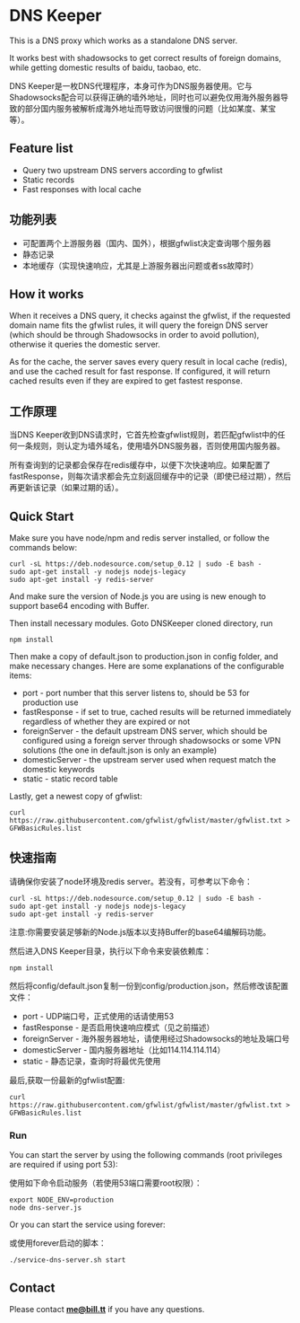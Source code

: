 # DNS Keeper
This is a DNS proxy which works as a standalone DNS server.

It works best with shadowsocks to get correct results of foreign domains, while getting domestic results of baidu, taobao, etc.

DNS Keeper是一枚DNS代理程序，本身可作为DNS服务器使用。它与Shadowsocks配合可以获得正确的墙外地址，同时也可以避免仅用海外服务器导致的部分国内服务被解析成海外地址而导致访问很慢的问题（比如某度、某宝等）。

## Feature list
* Query two upstream DNS servers according to gfwlist
* Static records
* Fast responses with local cache

## 功能列表
* 可配置两个上游服务器（国内、国外），根据gfwlist决定查询哪个服务器
* 静态记录
* 本地缓存（实现快速响应，尤其是上游服务器出问题或者ss故障时）

## How it works
When it receives a DNS query, it checks against the gfwlist, if the requested domain name fits the gfwlist rules, it will query the foreign DNS server (which should be through Shadowsocks in order to avoid pollution), otherwise it queries the domestic server.

As for the cache, the server saves every query result in local cache (redis), and use the cached result for fast response. If configured, it will return cached results even if they are expired to get fastest response.

## 工作原理
当DNS Keeper收到DNS请求时，它首先检查gfwlist规则，若匹配gfwlist中的任何一条规则，则认定为墙外域名，使用墙外DNS服务器，否则使用国内服务器。

所有查询到的记录都会保存在redis缓存中，以便下次快速响应。如果配置了fastResponse，则每次请求都会先立刻返回缓存中的记录（即使已经过期），然后再更新该记录（如果过期的话）。

## Quick Start
Make sure you have node/npm and redis server installed, or follow the commands below:

```
curl -sL https://deb.nodesource.com/setup_0.12 | sudo -E bash -
sudo apt-get install -y nodejs nodejs-legacy
sudo apt-get install -y redis-server
```

And make sure the version of Node.js you are using is new enough to support base64 encoding with Buffer.

Then install necessary modules. Goto DNSKeeper cloned directory, run

```
npm install
```

Then make a copy of default.json to production.json in config folder, and make necessary changes. Here are some explanations of the configurable items:

* port - port number that this server listens to, should be 53 for production use
* fastResponse - if set to true, cached results will be returned immediately regardless of whether they are expired or not
* foreignServer - the default upstream DNS server, which should be configured using a foreign server through shadowsocks or some VPN solutions (the one in default.json is only an example)
* domesticServer - the upstream server used when request match the domestic keywords
* static - static record table

Lastly, get a newest copy of gfwlist:

```
curl https://raw.githubusercontent.com/gfwlist/gfwlist/master/gfwlist.txt > GFWBasicRules.list
```

## 快速指南
请确保你安装了node环境及redis server。若没有，可参考以下命令：

```
curl -sL https://deb.nodesource.com/setup_0.12 | sudo -E bash -
sudo apt-get install -y nodejs nodejs-legacy
sudo apt-get install -y redis-server
```

注意:你需要安装足够新的Node.js版本以支持Buffer的base64编解码功能。

然后进入DNS Keeper目录，执行以下命令来安装依赖库：

```
npm install
```

然后将config/default.json复制一份到config/production.json，然后修改该配置文件：

* port - UDP端口号，正式使用的话请使用53
* fastResponse - 是否启用快速响应模式（见之前描述）
* foreignServer - 海外服务器地址，请使用经过Shadowsocks的地址及端口号
* domesticServer - 国内服务器地址（比如114.114.114.114）
* static - 静态记录，查询时将最优先使用

最后,获取一份最新的gfwlist配置:

```
curl https://raw.githubusercontent.com/gfwlist/gfwlist/master/gfwlist.txt > GFWBasicRules.list
```

### Run
You can start the server by using the following commands (root privileges are required if using port 53):

使用如下命令启动服务（若使用53端口需要root权限）：

```
export NODE_ENV=production
node dns-server.js
```

Or you can start the service using forever:

或使用forever启动的脚本：

```
./service-dns-server.sh start
```

## Contact

Please contact <b>me@bill.tt</b> if you have any questions.
